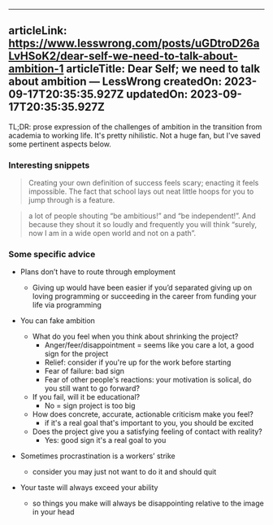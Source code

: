 -----------------------
articleLink: https://www.lesswrong.com/posts/uGDtroD26aLvHSoK2/dear-self-we-need-to-talk-about-ambition-1
articleTitle: Dear Self; we need to talk about ambition — LessWrong
createdOn: 2023-09-17T20:35:35.927Z
updatedOn: 2023-09-17T20:35:35.927Z
-----------------------

TL;DR: prose expression of the challenges of ambition in the transition from academia to working life.
It's pretty nihilistic. Not a huge fan, but I've saved some pertinent aspects below.


### Interesting snippets
> Creating your own definition of success feels scary; enacting it feels impossible. The fact that 
> school lays out neat little hoops for you to jump through is a feature.


> a lot of people shouting “be ambitious!” and “be independent!”. And because they shout it so 
> loudly and frequently you will think “surely, now I am in a wide open world and not on a path”.

### Some specific advice
- Plans don’t have to route through employment 
  - Giving up would have been easier if you’d separated giving up on loving programming or succeeding in the career from funding your life via programming
- You can fake ambition
  - What do you feel when you think about shrinking the project? 
    - Anger/feer/disappointment = seems like you care a lot, a good sign for the project
    - Relief: consider if you're up for the work before starting
    - Fear of failure: bad sign
    - Fear of other people's reactions: your motivation is solical, do you still want to go forward?
  - If you fail, will it be educational?
    - No = sign project is too big
  - How does concrete, accurate, actionable criticism make you feel? 
    - if it's a real goal that's important to you, you should be excited
  - Does the project give you a satisfying feeling of contact with reality?
    - Yes: good sign it's a real goal to you

- Sometimes procrastination is a workers’ strike
  - consider you may just not want to do it and should quit

- Your taste will always exceed your ability
  - so things you make will always be disappointing relative to the image in your head